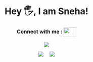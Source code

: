 <h1 align="center">Hey 🖐, I am Sneha!</h1>

<h3 align="center">
  Connect with me  :  
  <a href="https://www.linkedin.com/in/sneha-c-shaji/" target="blank">
    <img align="center" src="https://raw.githubusercontent.com/rahuldkjain/github-profile-readme-generator/master/src/images/icons/Social/linked-in-alt.svg" height="30" width="40" />
  </a>
</h3>

<div align="center">
  <p>
    <img src="https://github-readme-stats.vercel.app/api/top-langs?username=sneha2180&show_icons=true&theme=dark&locale=en&layout=compact" />
  </p>
  
  <div style="display: flex; justify-content: center; gap: 20px;">
    <img src="https://github-readme-stats.vercel.app/api?username=sneha2180&show_icons=true&locale=en" />
    <img src="https://github-readme-streak-stats.herokuapp.com/?user=sneha2180&theme=dark" />
  </div>
</div>
